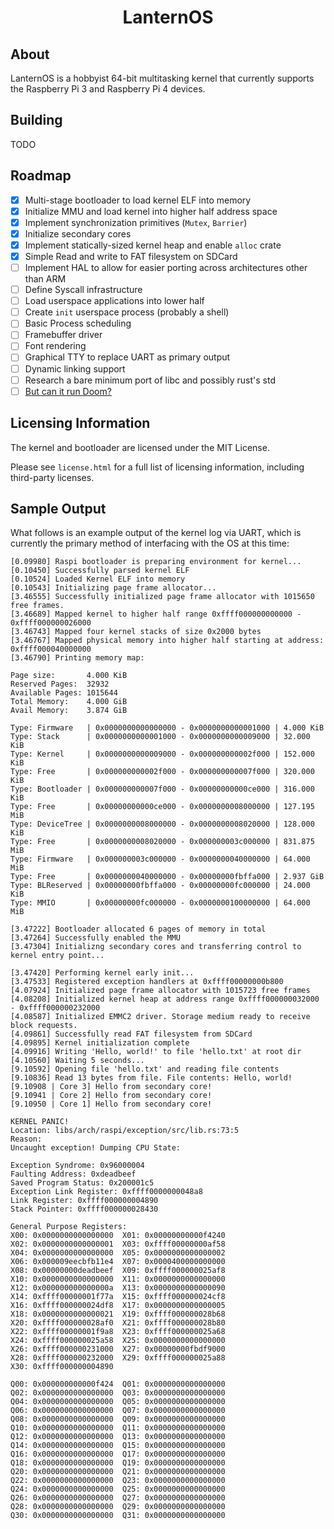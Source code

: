 
<h1 align="center">LanternOS</h1>

## About

LanternOS is a hobbyist 64-bit multitasking kernel that currently supports the Raspberry Pi 3 and Raspberry Pi 4 
devices.

## Building
TODO


## Roadmap
- [X] Multi-stage bootloader to load kernel ELF into memory
- [X] Initialize MMU and load kernel into higher half address space
- [X] Implement synchronization primitives (`Mutex`, `Barrier`)
- [X] Initialize secondary cores
- [X] Implement statically-sized kernel heap and enable `alloc` crate
- [X] Simple Read and write to FAT filesystem on SDCard
- [ ] Implement HAL to allow for easier porting across architectures other than ARM
- [ ] Define Syscall infrastructure
- [ ] Load userspace applications into lower half
- [ ] Create `init` userspace process (probably a shell)
- [ ] Basic Process scheduling
- [ ] Framebuffer driver
- [ ] Font rendering
- [ ] Graphical TTY to replace UART as primary output
- [ ] Dynamic linking support
- [ ] Research a bare minimum port of libc and possibly rust's std
- [ ] [But can it run Doom?](https://github.com/ozkl/doomgeneric)

## Licensing Information

The kernel and bootloader are licensed under the MIT License. 

Please see `license.html` for a full list of licensing information, including third-party licenses.

## Sample Output

What follows is an example output of the kernel log via UART, which is currently the primary method 
of interfacing with the OS at this time:

```
[0.09980] Raspi bootloader is preparing environment for kernel...
[0.10450] Successfully parsed kernel ELF
[0.10524] Loaded Kernel ELF into memory
[0.10543] Initializing page frame allocator...
[3.46555] Successfully initialized page frame allocator with 1015650 free frames.
[3.46689] Mapped kernel to higher half range 0xffff000000000000 - 0xffff000000026000
[3.46743] Mapped four kernel stacks of size 0x2000 bytes
[3.46767] Mapped physical memory into higher half starting at address: 0xffff000040000000
[3.46790] Printing memory map:

Page size:       4.000 KiB
Reserved Pages:  32932
Available Pages: 1015644
Total Memory:    4.000 GiB
Avail Memory:    3.874 GiB

Type: Firmware   | 0x0000000000000000 - 0x0000000000001000 | 4.000 KiB
Type: Stack      | 0x0000000000001000 - 0x0000000000009000 | 32.000 KiB
Type: Kernel     | 0x0000000000009000 - 0x000000000002f000 | 152.000 KiB
Type: Free       | 0x000000000002f000 - 0x000000000007f000 | 320.000 KiB
Type: Bootloader | 0x000000000007f000 - 0x00000000000ce000 | 316.000 KiB
Type: Free       | 0x00000000000ce000 - 0x0000000008000000 | 127.195 MiB
Type: DeviceTree | 0x0000000008000000 - 0x0000000008020000 | 128.000 KiB
Type: Free       | 0x0000000008020000 - 0x000000003c000000 | 831.875 MiB
Type: Firmware   | 0x000000003c000000 - 0x0000000040000000 | 64.000 MiB
Type: Free       | 0x0000000040000000 - 0x00000000fbffa000 | 2.937 GiB
Type: BLReserved | 0x00000000fbffa000 - 0x00000000fc000000 | 24.000 KiB
Type: MMIO       | 0x00000000fc000000 - 0x0000000100000000 | 64.000 MiB

[3.47222] Bootloader allocated 6 pages of memory in total
[3.47264] Successfully enabled the MMU
[3.47304] Initializng secondary cores and transferring control to kernel entry point...

[3.47420] Performing kernel early init...
[3.47533] Registered exception handlers at 0xffff00000000b800
[4.07924] Initialized page frame allocator with 1015723 free frames
[4.08208] Initialized kernel heap at address range 0xffff000000032000 - 0xffff000000232000
[4.08587] Initialized EMMC2 driver. Storage medium ready to receive block requests.
[4.09861] Successfully read FAT filesystem from SDCard
[4.09895] Kernel initialization complete
[4.09916] Writing 'Hello, world!' to file 'hello.txt' at root dir
[4.10560] Waiting 5 seconds...
[9.10592] Opening file 'hello.txt' and reading file contents
[9.10836] Read 13 bytes from file. File contents: Hello, world!
[9.10908 | Core 3] Hello from secondary core!
[9.10941 | Core 2] Hello from secondary core!
[9.10950 | Core 1] Hello from secondary core!

KERNEL PANIC!
Location: libs/arch/raspi/exception/src/lib.rs:73:5
Reason: 
Uncaught exception! Dumping CPU State: 

Exception Syndrome: 0x96000004
Faulting Address: 0xdeadbeef
Saved Program Status: 0x200001c5
Exception Link Register: 0xffff0000000048a8
Link Register: 0xffff000000004890
Stack Pointer: 0xffff000000028430

General Purpose Registers:
X00: 0x0000000000000000  X01: 0x00000000000f4240
X02: 0x0000000000000001  X03: 0xffff00000000af58
X04: 0x0000000000000000  X05: 0x0000000000000002
X06: 0x000009eecbfb11e4  X07: 0x0000400000000000
X08: 0x00000000deadbeef  X09: 0xffff000000025af8
X10: 0x0000000000000000  X11: 0x0000000000000000
X12: 0x000000000000000a  X13: 0x0000000000000090
X14: 0xffff00000001f77a  X15: 0xffff000000024cf8
X16: 0xffff000000024df8  X17: 0x0000000000000005
X18: 0x0000000000000021  X19: 0xffff000000028b68
X20: 0xffff000000028af0  X21: 0xffff000000028b80
X22: 0xffff00000001f9a8  X23: 0xffff000000025a68
X24: 0xffff000000025a58  X25: 0x0000000000000000
X26: 0xffff000000231000  X27: 0x00000000fbdf9000
X28: 0xffff000000232000  X29: 0xffff000000025a88
X30: 0xffff000000004890
 
Q00: 0x000000000000f424  Q01: 0x0000000000000000
Q02: 0x0000000000000000  Q03: 0x0000000000000000
Q04: 0x0000000000000000  Q05: 0x0000000000000000
Q06: 0x0000000000000000  Q07: 0x0000000000000000
Q08: 0x0000000000000000  Q09: 0x0000000000000000
Q10: 0x0000000000000000  Q11: 0x0000000000000000
Q12: 0x0000000000000000  Q13: 0x0000000000000000
Q14: 0x0000000000000000  Q15: 0x0000000000000000
Q16: 0x0000000000000000  Q17: 0x0000000000000000
Q18: 0x0000000000000000  Q19: 0x0000000000000000
Q20: 0x0000000000000000  Q21: 0x0000000000000000
Q22: 0x0000000000000000  Q23: 0x0000000000000000
Q24: 0x0000000000000000  Q25: 0x0000000000000000
Q26: 0x0000000000000000  Q27: 0x0000000000000000
Q28: 0x0000000000000000  Q29: 0x0000000000000000
Q30: 0x0000000000000000  Q31: 0x0000000000000000
```


